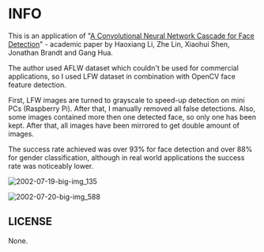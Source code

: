 # INFO

This is an application of "[A Convolutional Neural Network Cascade for Face Detection](https://openaccess.thecvf.com/content_cvpr_2015/papers/Li_A_Convolutional_Neural_2015_CVPR_paper.pdf)" - academic paper by Haoxiang Li, Zhe Lin, Xiaohui Shen, Jonathan Brandt and Gang Hua.

The author used AFLW dataset which couldn't be used for commercial applications, so I used LFW dataset in combination with OpenCV face feature detection.

First, LFW images are turned to grayscale to speed-up detection on mini PCs (Raspberry Pi). After that, I manually removed all false detections. Also,
some images contained more then one detected face, so only one has been kept. After that, all images have been mirrored to get double amount of images.

The success rate achieved was over 93% for face detection and over 88% for gender classification, although in real world applications the success rate was
noticeably lower.

![2002-07-19-big-img_135](https://github.com/user-attachments/assets/df9762ae-f85e-4400-a4de-c762fa262c3c)

![2002-07-20-big-img_588](https://github.com/user-attachments/assets/0aec8abf-fdf6-4512-84f3-7078c169862d)

## LICENSE

None.
